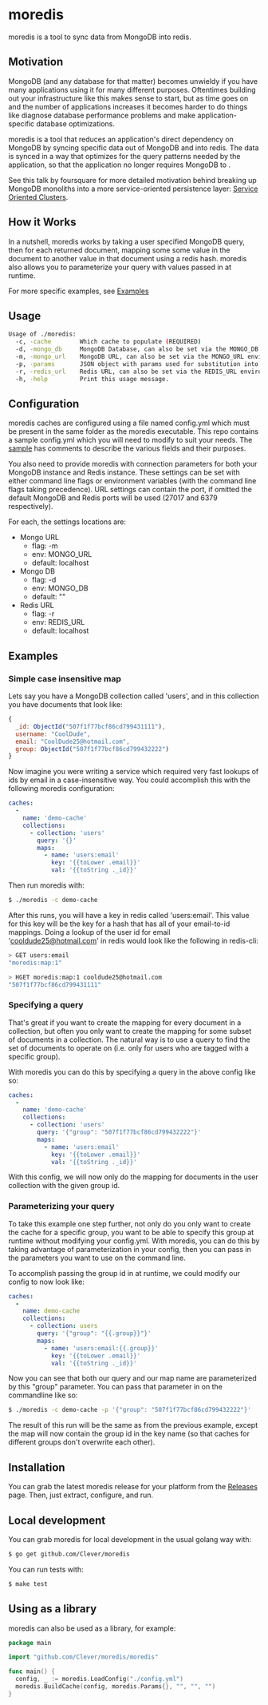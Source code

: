 # moredis

moredis is a tool to sync data from MongoDB into redis.

## Motivation

MongoDB (and any database for that matter) becomes unwieldy if you have many applications using it for many different purposes.
Oftentimes building out your infrastructure like this makes sense to start, but as time goes on and the number of applications increases it becomes harder to do things like diagnose database performance problems and make application-specific database optimizations.

moredis is a tool that reduces an application's direct dependency on MongoDB by syncing specific data out of MongoDB and into redis.
The data is synced in a way that optimizes for the query patterns needed by the application, so that the application no longer requires MongoDB to .

See this talk by foursquare for more detailed motivation behind breaking up MongoDB monoliths into a more service-oriented persistence layer: [Service Oriented Clusters](https://www.mongodb.com/presentations/service-oriented-clusters-foursquare-0).

## How it Works

In a nutshell, moredis works by taking a user specified MongoDB query, then for each returned document, mapping some some value in the document to another value in that document using a redis hash.  moredis also allows you to parameterize your query with values passed in at runtime.

For more specific examples, see [Examples](#examples)

## Usage
```bash
Usage of ./moredis:
  -c, -cache        Which cache to populate (REQUIRED)
  -d, -mongo_db     MongoDB Database, can also be set via the MONGO_DB environment variable
  -m, -mongo_url    MongoDB URL, can also be set via the MONGO_URL environment variable
  -p, -params       JSON object with params used for substitution into queries and collection names in config.yml
  -r, -redis_url    Redis URL, can also be set via the REDIS_URL environment variable
  -h, -help         Print this usage message.
```

## Configuration

moredis caches are configured using a file named config.yml which must be present in the same folder as the moredis executable.  This repo contains a sample config.yml which you will need to modify to suit your needs.  The [sample](./config.yml) has comments to describe the various fields and their purposes.

You also need to provide moredis with connection parameters for both your MongoDB instance and Redis instance.  These settings can be set with either command line flags or environment variables (with the command line flags taking precedence).  URL settings can contain the port, if omitted the default MongoDB and Redis ports will be used (27017 and 6379 respectively).

For each, the settings locations are:

* Mongo URL
    * flag: -m
    * env: MONGO_URL
    * default: localhost
* Mongo DB
    * flag: -d
    * env: MONGO_DB
    * default: ""
* Redis URL
    * flag: -r
    * env: REDIS_URL
    * default: localhost

## Examples

### Simple case insensitive map

Lets say you have a MongoDB collection called 'users', and in this collection you have documents that look like:

```javascript
{
  _id: ObjectId("507f1f77bcf86cd799431111"),
  username: "CoolDude",
  email: "CoolDude25@hotmail.com",
  group: ObjectId("507f1f77bcf86cd799432222")
}
```

Now imagine you were writing a service which required very fast lookups of ids by email in a case-insensitive way.  You could accomplish this with the following moredis configuration:

```yaml
caches:
  -
    name: 'demo-cache'
    collections:
      - collection: 'users'
        query: '{}'
        maps:
          - name: 'users:email'
            key: '{{toLower .email}}'
            val: '{{toString ._id}}'
```

Then run moredis with:

```bash
$ ./moredis -c demo-cache
```

After this runs, you will have a key in redis called 'users:email'.  This value for this key will be the key for a hash that has all of your email-to-id mappings.  Doing a lookup of the user id for email 'cooldude25@hotmail.com' in redis would look like the following in redis-cli:

```bash
> GET users:email
"moredis:map:1"

> HGET moredis:map:1 cooldude25@hotmail.com
"507f1f77bcf86cd799431111"
```

### Specifying a query

That's great if you want to create the mapping for every document in a collection, but often you only want to create the mapping for some subset of documents in a collection.  The natural way is to use a query to find the set of documents to operate on (i.e. only for users who are tagged with a specific group).

With moredis you can do this by specifying a query in the above config like so:

```yaml
caches:
  -
    name: 'demo-cache'
    collections:
      - collection: 'users'
        query: '{"group": "507f1f77bcf86cd799432222"}'
        maps:
          - name: 'users:email'
            key: '{{toLower .email}}'
            val: '{{toString ._id}}'
```

With this config, we will now only do the mapping for documents in the user collection with the given group id.

### Parameterizing your query

To take this example one step further, not only do you only want to create the cache for a specific group, you want to be able to specify this group at runtime without modifying your config.yml.  With moredis, you can do this by taking advantage of parameterization in your config, then you can pass in the parameters you want to use on the command line.

To accomplish passing the group id in at runtime, we could modify our config to now look like:

```yaml
caches:
  -
    name: demo-cache
    collections:
      - collection: users
        query: '{"group": "{{.group}}"}'
        maps:
          - name: 'users:email:{{.group}}'
            key: '{{toLower .email}}'
            val: '{{toString ._id}}'
```

Now you can see that both our query and our map name are parameterized by this "group" parameter.  You can pass that parameter in on the commandline like so:

```bash
$ ./moredis -c demo-cache -p '{"group": "507f1f77bcf86cd799432222"}'
```

The result of this run will be the same as from the previous example, except the map will now contain the group id in the key name (so that caches for different groups don't overwrite each other).

## Installation

You can grab the latest moredis release for your platform from the [Releases](https://github.com/Clever/moredis/releases) page.  Then, just extract, configure, and run.

## Local development

You can grab moredis for local development in the usual golang way with:

```bash
$ go get github.com/Clever/moredis
```

You can run tests with:

```bash
$ make test
```

## Using as a library

moredis can also be used as a library, for example:

```go
package main

import "github.com/Clever/moredis/moredis"

func main() {
  config, _ := moredis.LoadConfig("./config.yml")
  moredis.BuildCache(config, moredis.Params{}, "", "", "")
}
```
